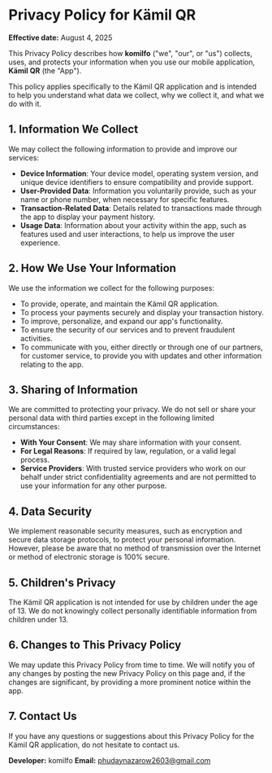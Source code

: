 # Privacy Policy for Kämil QR

**Effective date:** August 4, 2025

This Privacy Policy describes how **komilfo** ("we", "our", or "us") collects, uses, and protects your information when you use our mobile application, **Kämil QR** (the "App").

This policy applies specifically to the Kämil QR application and is intended to help you understand what data we collect, why we collect it, and what we do with it.

## 1. Information We Collect

We may collect the following information to provide and improve our services:
- **Device Information**: Your device model, operating system version, and unique device identifiers to ensure compatibility and provide support.
- **User-Provided Data**: Information you voluntarily provide, such as your name or phone number, when necessary for specific features.
- **Transaction-Related Data**: Details related to transactions made through the app to display your payment history.
- **Usage Data**: Information about your activity within the app, such as features used and user interactions, to help us improve the user experience.

## 2. How We Use Your Information

We use the information we collect for the following purposes:
- To provide, operate, and maintain the Kämil QR application.
- To process your payments securely and display your transaction history.
- To improve, personalize, and expand our app's functionality.
- To ensure the security of our services and to prevent fraudulent activities.
- To communicate with you, either directly or through one of our partners, for customer service, to provide you with updates and other information relating to the app.

## 3. Sharing of Information

We are committed to protecting your privacy. We do not sell or share your personal data with third parties except in the following limited circumstances:
- **With Your Consent**: We may share information with your consent.
- **For Legal Reasons**: If required by law, regulation, or a valid legal process.
- **Service Providers**: With trusted service providers who work on our behalf under strict confidentiality agreements and are not permitted to use your information for any other purpose.

## 4. Data Security

We implement reasonable security measures, such as encryption and secure data storage protocols, to protect your personal information. However, please be aware that no method of transmission over the Internet or method of electronic storage is 100% secure.

## 5. Children's Privacy

The Kämil QR application is not intended for use by children under the age of 13. We do not knowingly collect personally identifiable information from children under 13.

## 6. Changes to This Privacy Policy

We may update this Privacy Policy from time to time. We will notify you of any changes by posting the new Privacy Policy on this page and, if the changes are significant, by providing a more prominent notice within the app.

## 7. Contact Us

If you have any questions or suggestions about this Privacy Policy for the Kämil QR application, do not hesitate to contact us.

**Developer:** komilfo
**Email:** phudaynazarow2603@gmail.com
